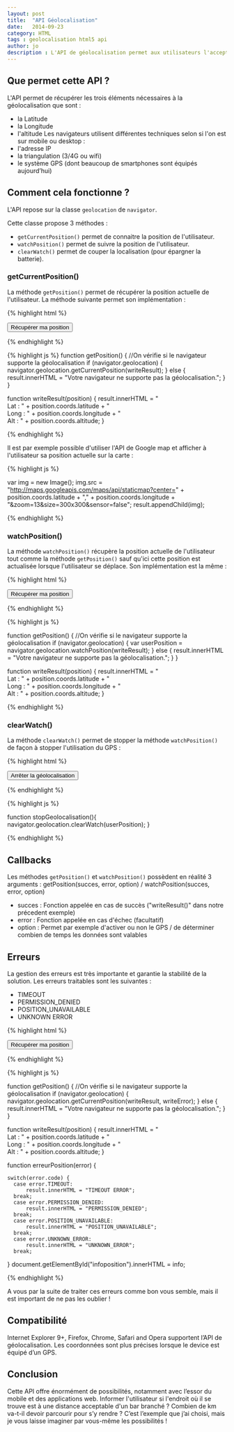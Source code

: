 ```yaml
---
layout: post
title:  "API Géolocalisation"
date:   2014-09-23
category: HTML
tags : geolocalisation html5 api
author: jo
description : L'API de géolocalisation permet aux utilisateurs l'acceptant de partager leur position actuelle. Découvrons la ensemble.
---
```


## Que permet cette API ?

L'API permet de récupérer les trois éléments nécessaires à la géolocalisation que sont :
- la Latitude
- la Longitude
- l'altitude
Les navigateurs utilisent différentes techniques selon si l'on est sur mobile ou desktop :
- l'adresse IP
- la triangulation (3/4G ou wifi)
- le système GPS (dont beaucoup de smartphones sont équipés aujourd’hui)

## Comment cela fonctionne ?

L'API repose sur la classe `geolocation` de `navigator`.

Cette classe propose 3 méthodes :
- `getCurrentPosition()` permet de connaitre la position de l'utilisateur.
- `watchPosition()` permet de suivre la position de l'utilisateur.
- `clearWatch()` permet de couper la localisation (pour épargner la batterie).

### getCurrentPosition()

La méthode `getPosition()` permet de récupérer la position actuelle de l'utilisateur. La méthode suivante permet son implémentation :

{% highlight html %}

<button onclick="getPosition()">Récupérer ma position</button>
<div id="result"></div>

{% endhighlight %}

{% highlight js %}
function getPosition() {
    //On vérifie si le navigateur supporte la géolocalisation
    if (navigator.geolocation) {
        navigator.geolocation.getCurrentPosition(writeResult);
    } else {
        result.innerHTML = "Votre navigateur ne supporte pas la géolocalisation.";
    }
}

function writeResult(position) {
    result.innerHTML = "<br/> Lat : " + position.coords.latitude + "<br> Long : " + position.coords.longitude + "<br> Alt : " + position.coords.altitude;
}

{% endhighlight %}

Il est par exemple possible d'utiliser l'API de Google map et afficher à l'utilisateur sa position actuelle sur la carte :

{% highlight js %}

var img = new Image();
img.src = "http://maps.googleapis.com/maps/api/staticmap?center=" + position.coords.latitude + "," + position.coords.longitude + "&zoom=13&size=300x300&sensor=false";
result.appendChild(img);

{% endhighlight %}

### watchPosition()
La méthode `watchPosition()` récupère la position actuelle de l'utilisateur tout comme la méthode `getPosition()` sauf qu'ici cette position est actualisée lorsque l'utilisateur se déplace. Son implémentation est la même :

{% highlight html %}

<button onclick="getPosition()">Récupérer ma position</button>
<div id="result"></div>

{% endhighlight %}

{% highlight js %}

function getPosition() {
    //On vérifie si le navigateur supporte la géolocalisation
    if (navigator.geolocation) {
        var userPosition = navigator.geolocation.watchPosition(writeResult);
    } else {
        result.innerHTML = "Votre navigateur ne supporte pas la géolocalisation.";
    }
}

function writeResult(position) {
    result.innerHTML = "<br/> Lat : " + position.coords.latitude + "<br> Long : " + position.coords.longitude + "<br> Alt : " + position.coords.altitude;
}

{% endhighlight %}


### clearWatch()

La méthode `clearWatch()` permet de stopper la méthode `watchPosition()` de façon à stopper l'utilisation du GPS :

{% highlight html %}

<button onclick="stopGeolocalisation();">Arrêter la géolocalisation</button>

{% endhighlight %}

{% highlight js %}

function stopGeolocalisation(){
    navigator.geolocation.clearWatch(userPosition);
}

{% endhighlight %}

## Callbacks

Les méthodes `getPosition()` et `watchPosition()` possèdent en réalité 3 arguments : getPosition(succes, error, option) / watchPosition(succes, error, option)
- succes : Fonction appelée en cas de succès ("writeResult()" dans notre précedent exemple)
- error : Fonction appelée en cas d'échec (facultatif)
- option : Permet par exemple d'activer ou non le GPS / de déterminer combien de temps les données sont valables

## Erreurs

La gestion des erreurs est très importante et garantie la stabilité de la solution. Les erreurs traitables sont les suivantes :

- TIMEOUT
- PERMISSION_DENIED
- POSITION_UNAVAILABLE
- UNKNOWN ERROR

{% highlight html %}

<button onclick="getPosition()">Récupérer ma position</button>
<div id="result"></div>

{% endhighlight %}

{% highlight js %}

function getPosition() {
    //On vérifie si le navigateur supporte la géolocalisation
    if (navigator.geolocation) {
        navigator.geolocation.getCurrentPosition(writeResult, writeError);
    } else {
        result.innerHTML = "Votre navigateur ne supporte pas la géolocalisation.";
    }
}

function writeResult(position) {
    result.innerHTML = "<br/> Lat : " + position.coords.latitude + "<br> Long : " + position.coords.longitude + "<br> Alt : " + position.coords.altitude;
}

function erreurPosition(error) {


    switch(error.code) {
      case error.TIMEOUT:
          result.innerHTML = "TIMEOUT ERROR";
      break;
      case error.PERMISSION_DENIED:
          result.innerHTML = "PERMISSION_DENIED";
      break;
      case error.POSITION_UNAVAILABLE:
          result.innerHTML = "POSITION_UNAVAILABLE";
      break;
      case error.UNKNOWN_ERROR:
          result.innerHTML = "UNKNOWN_ERROR";
      break;
}
document.getElementById("infoposition").innerHTML = info;

{% endhighlight %}

A vous par la suite de traiter ces erreurs comme bon vous semble, mais il est important de ne pas les oublier !

## Compatibilité

Internet Explorer 9+, Firefox, Chrome, Safari and Opera supportent l’API de géolocalisation.
Les coordonnées sont plus précises lorsque le device est équipé d’un GPS.

## Conclusion

Cette API offre énormément de possibilités, notamment avec l’essor du mobile et des applications web. Informer l'utilisateur si l'endroit où il se trouve est à une distance acceptable d'un bar branché ? Combien de km va-t-il devoir parcourir pour s’y rendre ? C’est l’exemple que j’ai choisi, mais je vous laisse imaginer par vous-même les possibilités !
